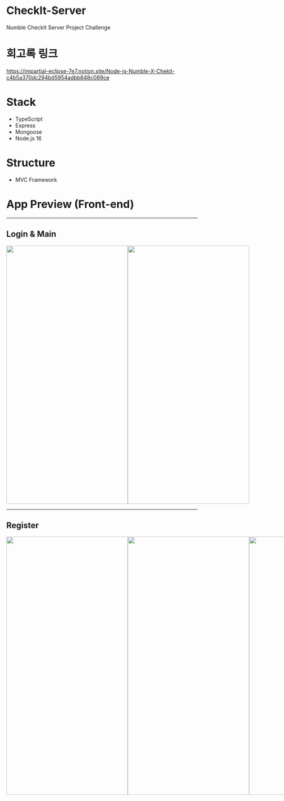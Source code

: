 # CheckIt-Server
Numble CheckIt Server Project Challenge

# 회고록 링크
https://impartial-eclipse-7e7.notion.site/Node-js-Numble-X-Chekit-c4b5a370dc294bd5954adbb848c089ce

# Stack
* TypeScript
* Express
* Mongoose
* Node.js 16

# Structure
* MVC Framework

# App Preview (Front-end)

---

## Login & Main
<div style="display: flex;">
<img align=top width="320px" height="680px" src="https://res.cloudinary.com/dyfuiigbw/image/upload/v1663805884/develop%20resource/checkit-login_hnyhe7.png" />
<img align=top width="320px" height="680px" src="https://res.cloudinary.com/dyfuiigbw/image/upload/v1663805885/develop%20resource/checkit-main_e5wsjk.png" />
</div>

---

## Register
<div style="display: flex;">
<img align=top width="320px" height="680px" src="https://res.cloudinary.com/dyfuiigbw/image/upload/v1663805884/develop%20resource/checkit-introduce_if9c0x.png" />
<img align=top width="320px" height="680px" src="https://res.cloudinary.com/dyfuiigbw/image/upload/v1663805885/develop%20resource/checkit-select-docter-list_zodt0n.png" />
<img align=top width="320px" height="680px" src="https://res.cloudinary.com/dyfuiigbw/image/upload/v1663805885/develop%20resource/doctor-detail_d2g5ib.png" />
<img align=top width="320px" height="680px" src="https://res.cloudinary.com/dyfuiigbw/image/upload/v1663806824/develop%20resource/checkit-register-address_fn0zwa.jpg" />
<img align=top width="320px" height="680px" src="https://res.cloudinary.com/dyfuiigbw/image/upload/v1663806824/develop%20resource/checkit-register-submit_fxyzur.jpg" />
</div>
